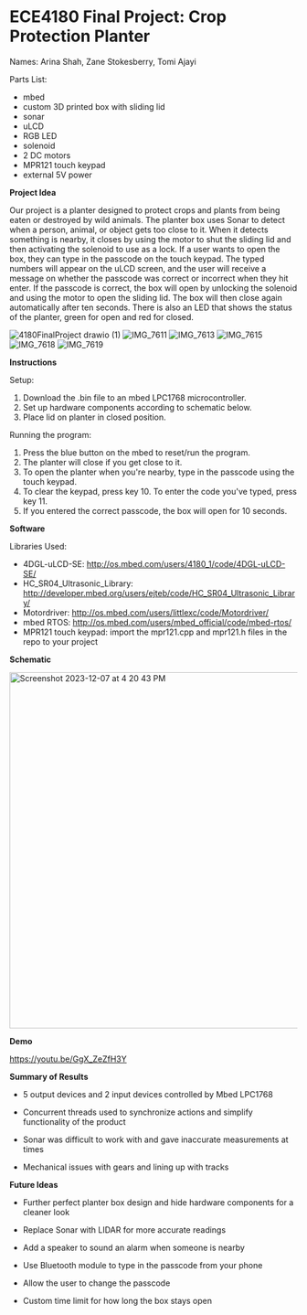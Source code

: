 # ECE4180 Final Project: Crop Protection Planter

Names: Arina Shah, Zane Stokesberry, Tomi Ajayi

Parts List:
- mbed
- custom 3D printed box with sliding lid
- sonar
- uLCD
- RGB LED
- solenoid
- 2 DC motors
- MPR121 touch keypad
- external 5V power

**Project Idea**

Our project is a planter designed to protect crops and plants from being eaten or destroyed by wild animals. The planter box uses Sonar to detect when a person, animal, or object gets too close to it. When it detects something is nearby, it closes by using the motor to shut the sliding lid and then activating the solenoid to use as a lock. If a user wants to open the box, they can type in the passcode on the touch keypad. The typed numbers will appear on the uLCD screen, and the user will receive a message on whether the passcode was correct or incorrect when they hit enter. If the passcode is correct, the box will open by unlocking the solenoid and using the motor to open the sliding lid. The box will then close again automatically after ten seconds. There is also an LED that shows the status of the planter, green for open and red for closed.

![4180FinalProject drawio (1)](https://github.com/arinashah30/ECE4180_Final_Project/assets/101674938/4457f872-9a46-4f8a-b496-00fa9ad4b117)
![IMG_7611](https://github.com/arinashah30/ECE4180_Final_Project/assets/101674938/0d07a770-15a0-48f0-bb6c-28af0a078d63)
![IMG_7613](https://github.com/arinashah30/ECE4180_Final_Project/assets/101674938/0f29ae3b-5d51-45d8-a0cf-73675615ddab)
![IMG_7615](https://github.com/arinashah30/ECE4180_Final_Project/assets/101674938/d228f55f-193e-4c3c-a4c3-3353f31ea48d)
![IMG_7618](https://github.com/arinashah30/ECE4180_Final_Project/assets/101674938/db75d898-8ce6-47a8-b4d9-fae05cfbf435)
![IMG_7619](https://github.com/arinashah30/ECE4180_Final_Project/assets/101674938/71b3250e-6476-40b4-9050-4fda3f6f8c27)



**Instructions**

Setup:
1. Download the .bin file to an mbed LPC1768 microcontroller.
2. Set up hardware components according to schematic below.
3. Place lid on planter in closed position.

Running the program:
1. Press the blue button on the mbed to reset/run the program.
2. The planter will close if you get close to it.
3. To open the planter when you're nearby, type in the passcode using the touch keypad.
4. To clear the keypad, press key 10. To enter the code you've typed, press key 11.
5. If you entered the correct passcode, the box will open for 10 seconds.

**Software**

Libraries Used:
- 4DGL-uLCD-SE: http://os.mbed.com/users/4180_1/code/4DGL-uLCD-SE/
- HC_SR04_Ultrasonic_Library: http://developer.mbed.org/users/ejteb/code/HC_SR04_Ultrasonic_Library/
- Motordriver: http://os.mbed.com/users/littlexc/code/Motordriver/
- mbed RTOS: http://os.mbed.com/users/mbed_official/code/mbed-rtos/
- MPR121 touch keypad: import the mpr121.cpp and mpr121.h files in the repo to your project


**Schematic**

<img width="623" alt="Screenshot 2023-12-07 at 4 20 43 PM" src="https://github.com/arinashah30/ECE4180_Final_Project/assets/101674938/a44d3694-1979-442f-9ab8-88a9ce8651d2">

**Demo**

https://youtu.be/GgX_ZeZfH3Y


**Summary of Results**
- 5 output devices and 2 input devices controlled by Mbed LPC1768​

- Concurrent threads used to synchronize actions and simplify functionality of the product​

- Sonar was difficult to work with and gave inaccurate measurements at times​

- Mechanical issues with gears and lining up with tracks

**Future Ideas**

- Further perfect planter box design and hide hardware components for a cleaner look​

- Replace Sonar with LIDAR for more accurate readings​

- Add a speaker to sound an alarm when someone is nearby​

- Use Bluetooth module to type in the passcode from your phone​

- Allow the user to change the passcode​

- Custom time limit for how long the box stays open
